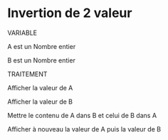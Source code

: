 # Invertion de 2 valeur 

VARIABLE

A est un Nombre entier

B est un Nombre entier

TRAITEMENT 

Afficher la valeur de A

Afficher la valeur de B

Mettre le contenu de A dans B et celui de B dans A

Afficher à nouveau la valeur de A puis la valeur de B